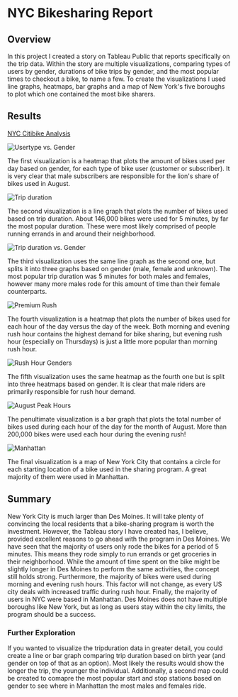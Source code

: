 # NYC Bikesharing Report

## Overview
In this project I created a story on Tableau Public that reports specifically on the trip data.  Within the story are multiple visualizations, comparing types of users by gender, durations of bike trips by gender, and the most popular times to checkout a bike, to name a few.  To create the visualizations I used line graphs, heatmaps, bar graphs and a map of New York's five boroughs to plot which one contained the most bike sharers.

## Results

[NYC Citibike Analysis](https://public.tableau.com/app/profile/max.vincent/viz/NYCCitibikeAnalysis_16433114462670/NYCBikeSharing?publish=yes)


![Usertype vs. Gender](https://github.com/MaxV6ft4/bikesharing/blob/main/Images/Usertype_vs_Gender.png)

The first visualization is a heatmap that plots the amount of bikes used per day based on gender, for each type of bike user (customer or subscriber).  It is very clear that male subscribers are responsible for the lion's share of bikes used in August.

![Trip duration](https://github.com/MaxV6ft4/bikesharing/blob/main/Images/Tripduration.png)

The second visualization is a line graph that plots the number of bikes used based on trip duration.  About 146,000 bikes were used for 5 minutes, by far the most popular duration.  These were most likely comprised of people running errands in and around their neighborhood.

![Trip duration vs. Gender](https://github.com/MaxV6ft4/bikesharing/blob/main/Images/Trip_duration_vs_Gender.png)

The third visualization uses the same line graph as the second one, but splits it into three graphs based on gender (male, female and unknown).  The most popular trip duration was 5 minutes for both males and females, however many more males rode for this amount of time than their female counterparts.

![Premium Rush](https://github.com/MaxV6ft4/bikesharing/blob/main/Images/Weekday_vs_Hour.png)

The fourth visualization is a heatmap that plots the number of bikes used for each hour of the day versus the day of the week.  Both morning and evening rush hour contains the highest demand for bike sharing, but evening rush hour (especially on Thursdays) is just a little more popular than morning rush hour.

![Rush Hour Genders](https://github.com/MaxV6ft4/bikesharing/blob/main/Images/Weekday_vs_Hour_by_Gender.png)

The fifth visualization uses the same heatmap as the fourth one but is split into three heatmaps based on gender.  It is clear that male riders are primarily responsible for rush hour demand.

![August Peak Hours](https://github.com/MaxV6ft4/bikesharing/blob/main/Images/August_Peak_Hours.png)

The penultimate visualization is a bar graph that plots the total number of bikes used during each hour of the day for the month of August.  More than 200,000 bikes were used each hour during the evening rush!

![Manhattan](https://github.com/MaxV6ft4/bikesharing/blob/main/Images/Manhattan.png)

The final visualization is a map of New York City that contains a circle for each starting location of a bike used in the sharing program.  A great majority of them were used in Manhattan.

## Summary
New York City is much larger than Des Moines.  It will take plenty of convincing the local residents that a bike-sharing program is worth the investment.  However, the Tableau story I have created has, I believe, provided excellent reasons to go ahead with the program in Des Moines.  We have seen that the majority of users only rode the bikes for a period of 5 minutes.  This means they rode simply to run errands or get groceries in their neighborhood.  While the amount of time spent on the bike might be slightly longer in Des Moines to perform the same activities, the concept still holds strong.  Furthermore, the majority of bikes were used during morning and evening rush hours.  This factor will not change, as every US city deals with increased traffic during rush hour.  Finally, the majority of users in NYC were based in Manhattan.  Des Moines does not have multiple boroughs like New York, but as long as users stay within the city limits, the program should be a success.

### Further Exploration
If you wanted to visualize the tripduration data in greater detail, you could create a line or bar graph comparing trip duration based on birth year (and gender on top of that as an option).  Most likely the results would show the longer the trip, the younger the individual.  Additionally, a second map could be created to comapre the most popular start and stop stations based on gender to see where in Manhattan the most males and females ride.
